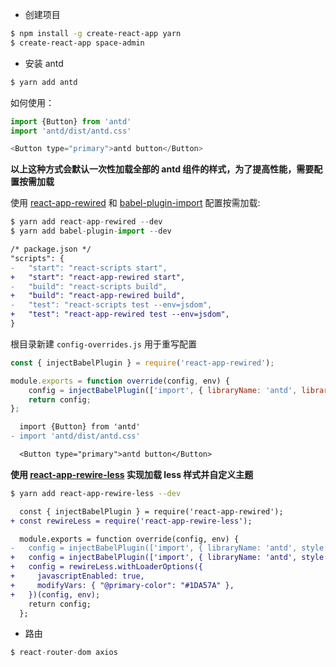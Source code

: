 - 创建项目

```sh
$ npm install -g create-react-app yarn
$ create-react-app space-admin
```

- 安装 antd

```sh
$ yarn add antd
```

如何使用：

```js
import {Button} from 'antd'
import 'antd/dist/antd.css'

<Button type="primary">antd button</Button>
```

**以上这种方式会默认一次性加载全部的 antd 组件的样式，为了提高性能，需要配置按需加载**

使用 [react-app-rewired](https://github.com/timarney/react-app-rewired) 和 [babel-plugin-import](https://github.com/ant-design/babel-plugin-import) 配置按需加载:

```js
$ yarn add react-app-rewired --dev
$ yarn add babel-plugin-import --dev
```

```diff
/* package.json */
"scripts": {
-   "start": "react-scripts start",
+   "start": "react-app-rewired start",
-   "build": "react-scripts build",
+   "build": "react-app-rewired build",
-   "test": "react-scripts test --env=jsdom",
+   "test": "react-app-rewired test --env=jsdom",
}
```

根目录新建 `config-overrides.js` 用于重写配置

```js
const { injectBabelPlugin } = require('react-app-rewired');

module.exports = function override(config, env) {
    config = injectBabelPlugin(['import', { libraryName: 'antd', libraryDirectory: 'es', style: 'css' }], config);
    return config;
};
```

```diff
  import {Button} from 'antd'
- import 'antd/dist/antd.css'

  <Button type="primary">antd button</Button>
```

**使用 [react-app-rewire-less](http://npmjs.com/react-app-rewire-less) 实现加载 less 样式并自定义主题**

```sh
$ yarn add react-app-rewire-less --dev
```

```diff
  const { injectBabelPlugin } = require('react-app-rewired');
+ const rewireLess = require('react-app-rewire-less');

  module.exports = function override(config, env) {
-   config = injectBabelPlugin(['import', { libraryName: 'antd', style: 'css' }], config);
+   config = injectBabelPlugin(['import', { libraryName: 'antd', style: true }], config);
+   config = rewireLess.withLoaderOptions({
+     javascriptEnabled: true,
+     modifyVars: { "@primary-color": "#1DA57A" },
+   })(config, env);
    return config;
  };
```

- 路由

```js
$ react-router-dom axios
```